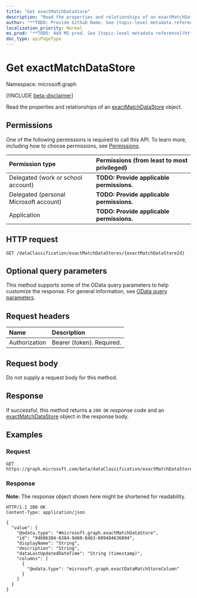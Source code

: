 ```yaml
---
title: "Get exactMatchDataStore"
description: "Read the properties and relationships of an exactMatchDataStore object."
author: "**TODO: Provide Github Name. See [topic-level metadata reference](https://msgo.azurewebsites.net/add/document/guidelines/metadata.html#topic-level-metadata)**"
localization_priority: Normal
ms.prod: "**TODO: Add MS prod. See [topic-level metadata reference](https://msgo.azurewebsites.net/add/document/guidelines/metadata.html#topic-level-metadata)**"
doc_type: apiPageType
---
```


# Get exactMatchDataStore
Namespace: microsoft.graph

[!INCLUDE [beta-disclaimer](../../includes/beta-disclaimer.md)]

Read the properties and relationships of an [exactMatchDataStore](../resources/exactmatchdatastore.md) object.

## Permissions
One of the following permissions is required to call this API. To learn more, including how to choose permissions, see [Permissions](/graph/permissions-reference).

|Permission type|Permissions (from least to most privileged)|
|:---|:---|
|Delegated (work or school account)|**TODO: Provide applicable permissions.**|
|Delegated (personal Microsoft account)|**TODO: Provide applicable permissions.**|
|Application|**TODO: Provide applicable permissions.**|

## HTTP request

<!-- {
  "blockType": "ignored"
}
-->
``` http
GET /dataClassification/exactMatchDataStores/{exactMatchDataStoreId}
```

## Optional query parameters
This method supports some of the OData query parameters to help customize the response. For general information, see [OData query parameters](/graph/query-parameters).

## Request headers
|Name|Description|
|:---|:---|
|Authorization|Bearer {token}. Required.|

## Request body
Do not supply a request body for this method.

## Response

If successful, this method returns a `200 OK` response code and an [exactMatchDataStore](../resources/exactmatchdatastore.md) object in the response body.

## Examples

### Request
<!-- {
  "blockType": "request",
  "name": "get_exactmatchdatastore"
}
-->
``` http
GET https://graph.microsoft.com/beta/dataClassification/exactMatchDataStores/{exactMatchDataStoreId}
```


### Response
**Note:** The response object shown here might be shortened for readability.
<!-- {
  "blockType": "response",
  "truncated": true,
  "@odata.type": "microsoft.graph.exactMatchDataStore"
}
-->
``` http
HTTP/1.1 200 OK
Content-Type: application/json

{
  "value": {
    "@odata.type": "#microsoft.graph.exactMatchDataStore",
    "id": "94606384-6384-9460-8463-609484636094",
    "displayName": "String",
    "description": "String",
    "dataLastUpdatedDateTime": "String (timestamp)",
    "columns": [
      {
        "@odata.type": "microsoft.graph.exactDataMatchStoreColumn"
      }
    ]
  }
}
```

